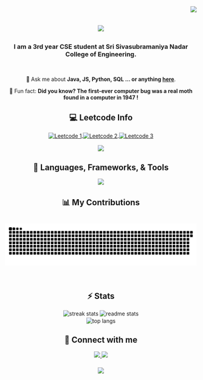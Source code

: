 <img align="right" src="https://visitor-badge.laobi.icu/badge?page_id=SrivardhanS.SrivardhanS" />  
<h1 align="center">
  <img src="https://readme-typing-svg.herokuapp.com/?font=Righteous&size=35&color=00fff7&center=true&vCenter=true&width=500&height=70&duration=4000&lines=Hi+👋;+I'm+Srivardhan+!;" />
</h1>

<h3 align="center">I am a 3rd year CSE student at Sri Sivasubramaniya Nadar College of Engineering.  </h3>

<br/>

<div align="center">

💬 Ask me about **Java, JS, Python, SQL ... or anything [here](https://github.com/SrivardhanS/SrivardhanS/issues)**.

🦋 Fun fact: **Did you know? The first-ever computer bug was a real moth found in a computer in 1947 !**

 </div>


<h2 align="center">💻 Leetcode Info</h2>

<p align="center">
  <a href="https://leetcode.com/srivardhan_s/" target="_blank">
    <img align="center" src="https://assets.leetcode.com/static_assets/marketing/2023-50.gif" alt="Leetcode 1" height="200" width="200" />
  </a>
  <a href="https://leetcode.com/srivardhan_s/" target="_blank">
    <img align="center" src="https://assets.leetcode.com/static_assets/marketing/2024-100.gif" alt="Leetcode 2" height="200" width="200" />
  </a>
  <a href="https://leetcode.com/srivardhan_s/" target="_blank">
    <img align="center" src="https://assets.leetcode.com/static_assets/marketing/2024-50.gif" alt="Leetcode 3" height="200" width="200" />
  </a>
</p>

<p align="center">
  <img align="center" src="https://leetcard.jacoblin.cool/srivardhan_s?theme=dark&font=Nunito&ext=heatmap" />
</p>

<!-- sqlite, safari, google-chrome are other good icon options -->
<!-- <a href="https://twitter.com/yourusername" target="_blank"> 
  <img src="https://img.shields.io/badge/Twitter-1DA1F2?style=for-the-badge&logo=twitter&logoColor=white" alt="Twitter Badge" />
</a> -->

<h2 align="center">🚀 Languages, Frameworks, & Tools</h2>

<div align="center">
  <img src="https://skillicons.dev/icons?i=react,bootstrap,html,css,nodejs,python,angular,javascript,typescript,mongodb,java,nextjs,mysql,github,vscode,git&perline=8" />
</div>

<!-- <img src="https://skillicons.dev/icons?i=" /><br> -->

<div align="center">
  <h2>📊 My Contributions</h2>
  <br>
  <img alt="snake eating my contributions" src="https://raw.githubusercontent.com/SrivardhanS/SrivardhanS/output/github-contribution-grid-snake.svg" />
  <br/><br/><br/>
</div>

<h2 align="center">⚡ Stats</h2>

<div align="center">
  <img width=390 src="https://streak-stats.demolab.com/?user=SrivardhanS&count_private=true&theme=react&border_radius=10" alt="streak stats" />
  <img width=390 src="https://github-readme-stats.vercel.app/api?username=SrivardhanS&count_private=true&show_icons=true&theme=react&rank_icon=github&border_radius=10" alt="readme stats" />
  <br/>
<img width=325 align="center" src="https://github-readme-stats.vercel.app/api/top-langs/?username=SrivardhanS&hide=Jupyter%20Notebook&langs_count=8&layout=compact&theme=react&border_radius=10&size_weight=0.5&count_weight=0.5&exclude_repo=github-readme-stats" alt="top langs" />
</div>

<!-- This might require some future updates -->
<h2 align="center">💬 Connect with me</h2>

<div align="center">
  <a href="mailto:srivardhan.er@gmail.com">
    <img src="https://img.shields.io/badge/Gmail-333333?style=for-the-badge&logo=gmail&logoColor=red" />
  </a>
  <a href="https://linkedin.com/in/srivardhan-s" target="_blank">
    <img src="https://img.shields.io/badge/LinkedIn-0077B5?style=for-the-badge&logo=linkedin&logoColor=white" />
  </a>
</div>

<h3 align="center">
  <img src="https://readme-typing-svg.herokuapp.com/?font=Righteous&size=25&color=00fff7&center=true&vCenter=true&width=500&height=70&duration=4000&lines=Thanks+for+visiting+!;+Shoot+me+a+message+on+Linkedin+:)" />
</h3>
